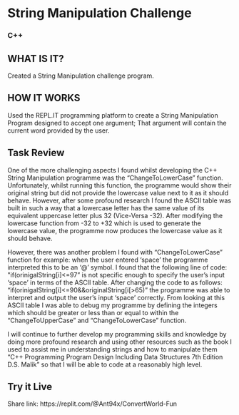 <h1> String Manipulation Challenge </h1>
<h3> C++ </h3>

<h2> WHAT IS IT? </h2>
Created a String Manipulation challenge program. 

<h2> HOW IT WORKS </h2>
Used the REPL.IT programming platform to create a String Manipulation Program designed to accept one argument; That argument will contain the current word provided by the user. 

<h2> Task Review </h2>
One of the more challenging aspects I found whilst developing the C++ String Manipulation programme was the “ChangeToLowerCase” function. Unfortunately,
whilst running this function, the programme would show their original string but did not provide the lowercase value next to it as it should behave.
However, after some profound research I found the ASCII table was built in such a way that a lowercase letter has the same value of its equivalent uppercase letter
plus 32 (Vice-Versa -32). After modifying the lowercase function from -32 to +32 which is used to generate the lowercase value, the programme now produces the
lowercase value as it should behave.



However, there was another problem I found with “ChangeToLowerCase” function for example: when the user entered ‘space’ the programme interpreted this to be
an ‘@’ symbol. I found that the following line of code: "if(orinigalString[i]<=97” is not specific enough to specify the user’s input ‘space’ in terms of the ASCII table.
After changing the code to as follows: “if(orinigalString[i]<=90&&originalString[i[>65)” the programme was able to interpret and output the user’s input ‘space’
correctly. From looking at this ASCII table I was able to debug my programme by defining the integers which should be greater or less than or equal to within the
“ChangeToUpperCase” and “ChangeToLowerCase” function.



I will continue to further develop my programming skills and knowledge by doing more profound research and using other resources such as the book I used to
assist me in understanding strings and how to manipulate them “C++ Programming Program Design Including Data Structures 7th Edition D.S. Malik” so that I will
be able to code at a reasonably high level.

<h2> Try it Live </h2>
Share link: https://replit.com/@Ant94x/ConvertWorld-Fun




